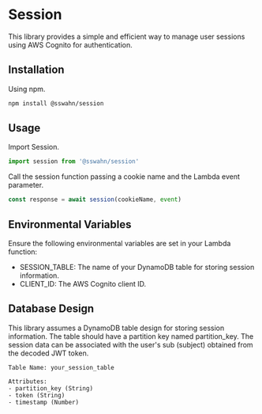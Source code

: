 # Session

This library provides a simple and efficient way to manage user sessions using AWS Cognito for authentication.

## Installation
Using npm.
```bash
npm install @sswahn/session
```

## Usage
Import Session.  
```javascript
import session from '@sswahn/session'
```

Call the session function passing a cookie name and the Lambda event parameter.
```javascript
const response = await session(cookieName, event)
```

## Environmental Variables
Ensure the following environmental variables are set in your Lambda function:

- SESSION_TABLE: The name of your DynamoDB table for storing session information.
- CLIENT_ID: The AWS Cognito client ID.

## Database Design
This library assumes a DynamoDB table design for storing session information. The table should have a partition key named partition_key. The session data can be associated with the user's sub (subject) obtained from the decoded JWT token.
```plaintext
Table Name: your_session_table

Attributes:
- partition_key (String)
- token (String)
- timestamp (Number)
```
